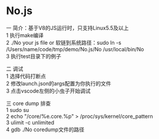 # No.js
一 简介：基于V8的JS运行时，只支持Linux5.5及以上  
1 执行make编译  
2 ./No your js file or 软链到系统路径：sudo ln -s /Users/name/code/tmp/demo/No.js/No /usr/local/bin/No  
3 执行test目录下的例子

二 调试  
1 选择代码打断点  
2 修改launch.json的args配置为你执行的文件  
3 点击vscode左侧的小虫子开始调试  

三 core dump 排查  
1 sudo su  
2 echo "/core/%e.core.%p" > /proc/sys/kernel/core_pattern  
3 ulimit -c unlimited  
4 gdb ./No coredump文件的路径  

